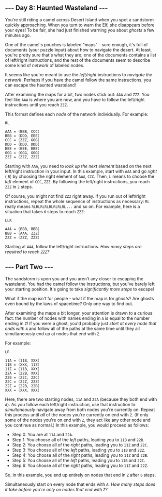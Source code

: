 ## \-\-\- Day 8: Haunted Wasteland ---

You're still riding a camel across Desert Island when you spot a sandstorm
quickly approaching. When you turn to warn the Elf, she disappears before your
eyes! To be fair, she had just finished warning you about _ghosts_ a few
minutes ago.

One of the camel's pouches is labeled "maps" - sure enough, it's full of
documents (your puzzle input) about how to navigate the desert. At least,
you're pretty sure that's what they are; one of the documents contains a list
of left/right instructions, and the rest of the documents seem to describe some
kind of _network_ of labeled nodes.

It seems like you're meant to use the _left/right_ instructions to _navigate
the network_. Perhaps if you have the camel follow the same instructions, you
can escape the haunted wasteland!

After examining the maps for a bit, two nodes stick out: `AAA` and `ZZZ`. You
feel like `AAA` is where you are now, and you have to follow the left/right
instructions until you reach `ZZZ`.

This format defines each _node_ of the network individually. For example:

```
RL

AAA = (BBB, CCC)
BBB = (DDD, EEE)
CCC = (ZZZ, GGG)
DDD = (DDD, DDD)
EEE = (EEE, EEE)
GGG = (GGG, GGG)
ZZZ = (ZZZ, ZZZ)

```

Starting with `AAA`, you need to _look up the next element_ based on the next
left/right instruction in your input. In this example, start with `AAA` and go
_right_ ( `R`) by choosing the right element of `AAA`, `CCC`. Then, `L` means
to choose the _left_ element of `CCC`, `ZZZ`. By following the left/right
instructions, you reach `ZZZ` in `2` steps.

Of course, you might not find `ZZZ` right away. If you run out of left/right
instructions, repeat the whole sequence of instructions as necessary: `RL`
really means `RLRLRLRLRLRLRLRL...` and so on. For example, here is a situation
that takes `6` steps to reach `ZZZ`:

```
LLR

AAA = (BBB, BBB)
BBB = (AAA, ZZZ)
ZZZ = (ZZZ, ZZZ)

```

Starting at `AAA`, follow the left/right instructions. _How many steps are
required to reach `ZZZ`?_

## \-\-\- Part Two ---

The sandstorm is upon you and you aren't any closer to escaping the wasteland.
You had the camel follow the instructions, but you've barely left your starting
position. It's going to take _significantly more steps_ to escape!

What if the map isn't for people - what if the map is for _ghosts_? Are ghosts
even bound by the laws of spacetime? Only one way to find out.

After examining the maps a bit longer, your attention is drawn to a curious
fact: the number of nodes with names ending in `A` is equal to the number
ending in `Z`! If you were a ghost, you'd probably just _start at every node
that ends with `A`_ and follow all of the paths at the same time until they all
simultaneously end up at nodes that end with `Z`.

For example:

```
LR

11A = (11B, XXX)
11B = (XXX, 11Z)
11Z = (11B, XXX)
22A = (22B, XXX)
22B = (22C, 22C)
22C = (22Z, 22Z)
22Z = (22B, 22B)
XXX = (XXX, XXX)

```

Here, there are two starting nodes, `11A` and `22A` (because they both end with
`A`). As you follow each left/right instruction, use that instruction to
_simultaneously_ navigate away from both nodes you're currently on. Repeat this
process until _all_ of the nodes you're currently on end with `Z`. (If only
some of the nodes you're on end with `Z`, they act like any other node and you
continue as normal.) In this example, you would proceed as follows:

- Step 0: You are at `11A` and `22A`.
- Step 1: You choose all of the _left_ paths, leading you to `11B` and `22B`.
- Step 2: You choose all of the _right_ paths, leading you to `11Z` and `22C`.
- Step 3: You choose all of the _left_ paths, leading you to `11B` and `22Z`.
- Step 4: You choose all of the _right_ paths, leading you to `11Z` and `22B`.
- Step 5: You choose all of the _left_ paths, leading you to `11B` and `22C`.
- Step 6: You choose all of the _right_ paths, leading you to `11Z` and `22Z`.

So, in this example, you end up entirely on nodes that end in `Z` after `6`
steps.

Simultaneously start on every node that ends with `A`. _How many steps does it
take before you're only on nodes that end with `Z`?_
